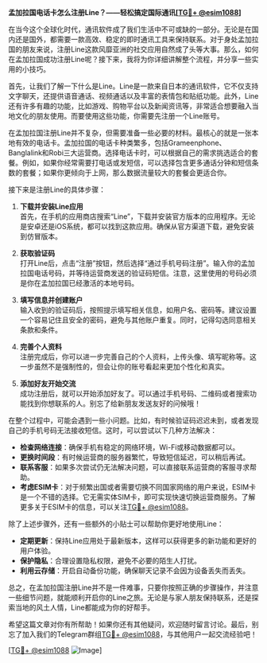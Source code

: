 **孟加拉国电话卡怎么注册Line？——轻松搞定国际通讯[[TG💪+ @esim1088](https://t.me/s/esim1088)]**

在当今这个全球化时代，通讯软件成了我们生活中不可或缺的一部分。无论是在国内还是国外，都需要一款高效、稳定的即时通讯工具来保持联系。对于身处孟加拉国的朋友来说，注册Line这款风靡亚洲的社交应用自然成了头等大事。那么，如何在孟加拉国成功注册Line呢？接下来，我将为你详细讲解整个流程，并分享一些实用的小技巧。

首先，让我们了解一下什么是Line。Line是一款来自日本的通讯软件，它不仅支持文字聊天，还提供语音通话、视频通话以及丰富的表情包和贴纸功能。此外，Line还有许多有趣的功能，比如游戏、购物平台以及新闻资讯等，非常适合想要融入当地文化的朋友使用。而要使用这些功能，你需要先注册一个Line账号。

在孟加拉国注册Line并不复杂，但需要准备一些必要的材料。最核心的就是一张本地有效的电话卡。孟加拉国的电话卡种类繁多，包括Grameenphone、Banglalink和Robi三大运营商。选择电话卡时，可以根据自己的需求挑选适合的套餐。例如，如果你经常需要打电话或发短信，可以选择包含更多通话分钟和短信条数的套餐；如果你更倾向于上网，那么数据流量较大的套餐会更适合你。

接下来是注册Line的具体步骤：

1. **下载并安装Line应用**  
   首先，在手机的应用商店搜索“Line”，下载并安装官方版本的应用程序。无论是安卓还是iOS系统，都可以找到这款应用。确保从官方渠道下载，避免安装到仿冒版本。

2. **获取验证码**  
   打开Line后，点击“注册”按钮，然后选择“通过手机号码注册”。输入你的孟加拉国电话号码，并等待运营商发送的验证码短信。注意，这里使用的号码必须是你在孟加拉国已经激活的本地号码。

3. **填写信息并创建账户**  
   输入收到的验证码后，按照提示填写相关信息，如用户名、密码等。建议设置一个容易记住且安全的密码，避免与其他账户重复。同时，记得勾选同意相关条款和条件。

4. **完善个人资料**  
   注册完成后，你可以进一步完善自己的个人资料，上传头像、填写昵称等。这一步虽然不是强制性的，但会让你的账号看起来更加个性化和真实。

5. **添加好友开始交流**  
   成功注册后，就可以开始添加好友了。可以通过手机号码、二维码或者搜索功能找到你想联系的人。别忘了给新朋友发送友好的问候哦！

在整个过程中，可能会遇到一些小问题。比如，有时候验证码迟迟未到，或者发现自己的手机号码无法接收短信。这时，可以尝试以下几种方法解决：

- **检查网络连接**：确保手机有稳定的网络环境，Wi-Fi或移动数据都可以。
- **更换时间段**：有时候运营商的服务器繁忙，导致短信延迟，可以稍后再试。
- **联系客服**：如果多次尝试仍无法解决问题，可以直接联系运营商的客服寻求帮助。
- **考虑ESIM卡**：对于频繁出国或者需要切换不同国家网络的用户来说，ESIM卡是一个不错的选择。它无需实体SIM卡，即可实现快速切换运营商服务。了解更多关于ESIM卡的信息，可以关注[TG💪+ @esim1088](https://t.me/s/esim1088)。

除了上述步骤外，还有一些额外的小贴士可以帮助你更好地使用Line：

- **定期更新**：保持Line应用处于最新版本，这样可以获得更多的新功能和更好的用户体验。
- **保护隐私**：合理设置隐私权限，避免不必要的陌生人打扰。
- **利用云存储**：开启自动备份功能，确保聊天记录不会因为设备丢失而丢失。

总之，在孟加拉国注册Line并不是一件难事，只要你按照正确的步骤操作，并注意一些细节问题，就能顺利开启你的Line之旅。无论是与家人朋友保持联系，还是探索当地的风土人情，Line都能成为你的好帮手。

希望这篇文章对你有所帮助！如果你还有其他疑问，欢迎随时留言讨论。最后，别忘了加入我们的Telegram群组[TG💪+ @esim1088](https://t.me/s/esim1088)，与其他用户一起交流经验吧！

[[TG💪+ @esim1088](https://t.me/s/esim1088) ![Image](https://i.postimg.cc/4NQfJmqS/Snipaste-2025-05-13-00-14-12.png)]